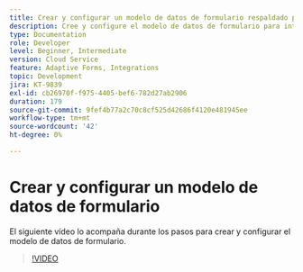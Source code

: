 ```yaml
---
title: Crear y configurar un modelo de datos de formulario respaldado por Dynamics
description: Cree y configure el modelo de datos de formulario para interactuar con entidades en Microsoft Dynamics.
type: Documentation
role: Developer
level: Beginner, Intermediate
version: Cloud Service
feature: Adaptive Forms, Integrations
topic: Development
jira: KT-9839
exl-id: cb26970f-f975-4405-bef6-782d27ab2906
duration: 179
source-git-commit: 9fef4b77a2c70c8cf525d42686f4120e481945ee
workflow-type: tm+mt
source-wordcount: '42'
ht-degree: 0%

---
```


# Crear y configurar un modelo de datos de formulario


El siguiente vídeo lo acompaña durante los pasos para crear y configurar el modelo de datos de formulario.

>[!VIDEO](https://video.tv.adobe.com/v/340790?quality=12&learn=on)
